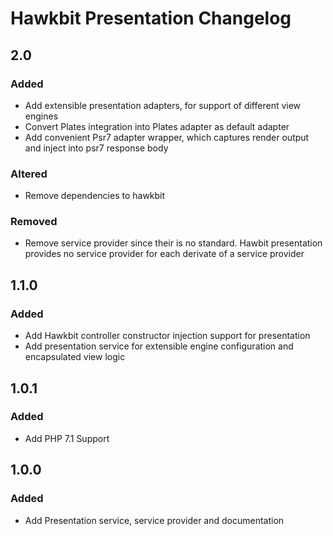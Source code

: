 # Hawkbit Presentation Changelog

## 2.0

### Added

 - Add extensible presentation adapters, for support of different view engines
 - Convert Plates integration into Plates adapter as default adapter
 - Add convenient Psr7 adapter wrapper, which captures render output and inject into psr7 response body

### Altered

 - Remove dependencies to hawkbit
 
### Removed

 - Remove service provider since their is no standard. Hawbit presentation provides no service provider for each derivate of a service provider

## 1.1.0

### Added

 - Add Hawkbit controller constructor injection support for presentation
 - Add presentation service for extensible engine configuration and encapsulated view logic

## 1.0.1

### Added

 - Add PHP 7.1 Support

## 1.0.0

### Added

 - Add Presentation service, service provider and documentation
 